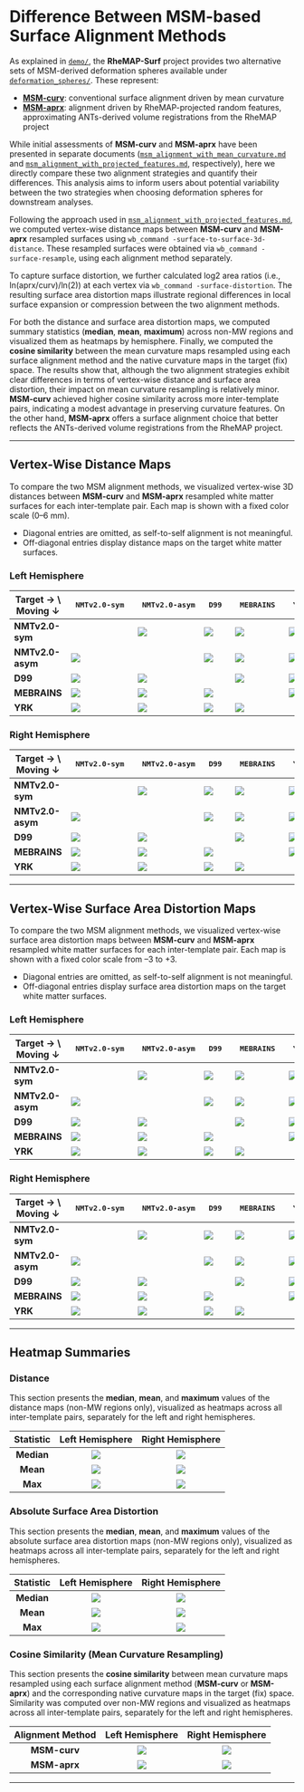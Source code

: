 # Difference Between MSM-based Surface Alignment Methods

As explained in [`demo/`](./demo/), the **RheMAP-Surf** project provides two alternative sets of MSM-derived deformation spheres available under [`deformation_spheres/`](./deformation_spheres/). These represent:
- [**MSM-curv**](./deformation_spheres/standard_alignment/): conventional surface alignment driven by mean curvature
- [**MSM-aprx**](./deformation_spheres/approx_volume_alignment/): alignment driven by RheMAP-projected random features, approximating ANTs-derived volume registrations from the RheMAP project

While initial assessments of **MSM-curv** and **MSM-aprx** have been presented in separate documents ([`msm_alignment_with_mean_curvature.md`](msm_alignment_with_mean_curvature.md) and [`msm_alignment_with_projected_features.md`](msm_alignment_with_projected_features.md), respectively), here we directly compare these two alignment strategies and quantify their differences. This analysis aims to inform users about potential variability between the two strategies when choosing deformation spheres for downstream analyses.

Following the approach used in [`msm_alignment_with_projected_features.md`](msm_alignment_with_projected_features.md), we computed vertex-wise distance maps between **MSM-curv** and **MSM-aprx** resampled surfaces using `wb_command -surface-to-surface-3d-distance`. These resampled surfaces were obtained via `wb_command -surface-resample`, using each alignment method separately.

To capture surface distortion, we further calculated log2 area ratios (i.e., ln(aprx/curv)/ln(2)) at each vertex via `wb_command -surface-distortion`. The resulting surface area distortion maps illustrate regional differences in local surface expansion or compression between the two alignment methods.

For both the distance and surface area distortion maps, we computed summary statistics (**median**, **mean**, **maximum**) across non-MW regions and visualized them as heatmaps by hemisphere. Finally, we computed the **cosine similarity** between the mean curvature maps resampled using each surface alignment method and the native curvature maps in the target (fix) space. The results show that, although the two alignment strategies exhibit clear differences in terms of vertex-wise distance and surface area distortion, their impact on mean curvature resampling is relatively minor. **MSM-curv** achieved higher cosine similarity across more inter-template pairs, indicating a modest advantage in preserving curvature features. On the other hand, **MSM-aprx** offers a surface alignment choice that better reflects the ANTs-derived volume registrations from the RheMAP project.

---

## Vertex-Wise Distance Maps

To compare the two MSM alignment methods, we visualized vertex-wise 3D distances between **MSM-curv** and **MSM-aprx** resampled white matter surfaces for each inter-template pair. Each map is shown with a fixed color scale (0–6 mm).

- Diagonal entries are omitted, as self-to-self alignment is not meaningful.
- Off-diagonal entries display distance maps on the target white matter surfaces.

### Left Hemisphere

| Target → \ Moving ↓ | <pre style="text-align:center;"> NMTv2.0-sym </pre> | <pre style="text-align:center;"> NMTv2.0-asym</pre> | <pre style="text-align:center;">     D99     </pre> | <pre style="text-align:center;">   MEBRAINS  </pre> | <pre style="text-align:center;">     YRK     </pre> |
|---------------------|-------------|--------------|-----|----------|-----|
| **NMTv2.0-sym** |  | ![](figures/msm_alignment_diff/distance/lh.NMTv2.0-sym_to_NMTv2.0-asym.png) | ![](figures/msm_alignment_diff/distance/lh.NMTv2.0-sym_to_D99.png) | ![](figures/msm_alignment_diff/distance/lh.NMTv2.0-sym_to_MEBRAINS.png) | ![](figures/msm_alignment_diff/distance/lh.NMTv2.0-sym_to_YRK.png) |
| **NMTv2.0-asym** | ![](figures/msm_alignment_diff/distance/lh.NMTv2.0-asym_to_NMTv2.0-sym.png) |  | ![](figures/msm_alignment_diff/distance/lh.NMTv2.0-asym_to_D99.png) | ![](figures/msm_alignment_diff/distance/lh.NMTv2.0-asym_to_MEBRAINS.png) | ![](figures/msm_alignment_diff/distance/lh.NMTv2.0-asym_to_YRK.png) |
| **D99** | ![](figures/msm_alignment_diff/distance/lh.D99_to_NMTv2.0-sym.png) | ![](figures/msm_alignment_diff/distance/lh.D99_to_NMTv2.0-asym.png) |  | ![](figures/msm_alignment_diff/distance/lh.D99_to_MEBRAINS.png) | ![](figures/msm_alignment_diff/distance/lh.D99_to_YRK.png) |
| **MEBRAINS** | ![](figures/msm_alignment_diff/distance/lh.MEBRAINS_to_NMTv2.0-sym.png) | ![](figures/msm_alignment_diff/distance/lh.MEBRAINS_to_NMTv2.0-asym.png) | ![](figures/msm_alignment_diff/distance/lh.MEBRAINS_to_D99.png) |  | ![](figures/msm_alignment_diff/distance/lh.MEBRAINS_to_YRK.png) |
| **YRK** | ![](figures/msm_alignment_diff/distance/lh.YRK_to_NMTv2.0-sym.png) | ![](figures/msm_alignment_diff/distance/lh.YRK_to_NMTv2.0-asym.png) | ![](figures/msm_alignment_diff/distance/lh.YRK_to_D99.png) | ![](figures/msm_alignment_diff/distance/lh.YRK_to_MEBRAINS.png) |  |

### Right Hemisphere

| Target → \ Moving ↓ | <pre style="text-align:center;"> NMTv2.0-sym </pre> | <pre style="text-align:center;"> NMTv2.0-asym</pre> | <pre style="text-align:center;">     D99     </pre> | <pre style="text-align:center;">   MEBRAINS  </pre> | <pre style="text-align:center;">     YRK     </pre> |
|---------------------|-------------|--------------|-----|----------|-----|
| **NMTv2.0-sym** |  | ![](figures/msm_alignment_diff/distance/rh.NMTv2.0-sym_to_NMTv2.0-asym.png) | ![](figures/msm_alignment_diff/distance/rh.NMTv2.0-sym_to_D99.png) | ![](figures/msm_alignment_diff/distance/rh.NMTv2.0-sym_to_MEBRAINS.png) | ![](figures/msm_alignment_diff/distance/rh.NMTv2.0-sym_to_YRK.png) |
| **NMTv2.0-asym** | ![](figures/msm_alignment_diff/distance/rh.NMTv2.0-asym_to_NMTv2.0-sym.png) |  | ![](figures/msm_alignment_diff/distance/rh.NMTv2.0-asym_to_D99.png) | ![](figures/msm_alignment_diff/distance/rh.NMTv2.0-asym_to_MEBRAINS.png) | ![](figures/msm_alignment_diff/distance/rh.NMTv2.0-asym_to_YRK.png) |
| **D99** | ![](figures/msm_alignment_diff/distance/rh.D99_to_NMTv2.0-sym.png) | ![](figures/msm_alignment_diff/distance/rh.D99_to_NMTv2.0-asym.png) |  | ![](figures/msm_alignment_diff/distance/rh.D99_to_MEBRAINS.png) | ![](figures/msm_alignment_diff/distance/rh.D99_to_YRK.png) |
| **MEBRAINS** | ![](figures/msm_alignment_diff/distance/rh.MEBRAINS_to_NMTv2.0-sym.png) | ![](figures/msm_alignment_diff/distance/rh.MEBRAINS_to_NMTv2.0-asym.png) | ![](figures/msm_alignment_diff/distance/rh.MEBRAINS_to_D99.png) |  | ![](figures/msm_alignment_diff/distance/rh.MEBRAINS_to_YRK.png) |
| **YRK** | ![](figures/msm_alignment_diff/distance/rh.YRK_to_NMTv2.0-sym.png) | ![](figures/msm_alignment_diff/distance/rh.YRK_to_NMTv2.0-asym.png) | ![](figures/msm_alignment_diff/distance/rh.YRK_to_D99.png) | ![](figures/msm_alignment_diff/distance/rh.YRK_to_MEBRAINS.png) |  |

---

## Vertex-Wise Surface Area Distortion Maps

To compare the two MSM alignment methods, we visualized vertex-wise surface area distortion maps between **MSM-curv** and **MSM-aprx** resampled white matter surfaces for each inter-template pair. Each map is shown with a fixed color scale from –3 to +3.

- Diagonal entries are omitted, as self-to-self alignment is not meaningful.
- Off-diagonal entries display surface area distortion maps on the target white matter surfaces.

### Left Hemisphere

| Target → \ Moving ↓ | <pre style="text-align:center;"> NMTv2.0-sym </pre> | <pre style="text-align:center;"> NMTv2.0-asym</pre> | <pre style="text-align:center;">     D99     </pre> | <pre style="text-align:center;">   MEBRAINS  </pre> | <pre style="text-align:center;">     YRK     </pre> |
|---------------------|-------------|--------------|-----|----------|-----|
| **NMTv2.0-sym** |  | ![](figures/msm_alignment_diff/distortion/lh.NMTv2.0-sym_to_NMTv2.0-asym.png) | ![](figures/msm_alignment_diff/distortion/lh.NMTv2.0-sym_to_D99.png) | ![](figures/msm_alignment_diff/distortion/lh.NMTv2.0-sym_to_MEBRAINS.png) | ![](figures/msm_alignment_diff/distortion/lh.NMTv2.0-sym_to_YRK.png) |
| **NMTv2.0-asym** | ![](figures/msm_alignment_diff/distortion/lh.NMTv2.0-asym_to_NMTv2.0-sym.png) |  | ![](figures/msm_alignment_diff/distortion/lh.NMTv2.0-asym_to_D99.png) | ![](figures/msm_alignment_diff/distortion/lh.NMTv2.0-asym_to_MEBRAINS.png) | ![](figures/msm_alignment_diff/distortion/lh.NMTv2.0-asym_to_YRK.png) |
| **D99** | ![](figures/msm_alignment_diff/distortion/lh.D99_to_NMTv2.0-sym.png) | ![](figures/msm_alignment_diff/distortion/lh.D99_to_NMTv2.0-asym.png) |  | ![](figures/msm_alignment_diff/distortion/lh.D99_to_MEBRAINS.png) | ![](figures/msm_alignment_diff/distortion/lh.D99_to_YRK.png) |
| **MEBRAINS** | ![](figures/msm_alignment_diff/distortion/lh.MEBRAINS_to_NMTv2.0-sym.png) | ![](figures/msm_alignment_diff/distortion/lh.MEBRAINS_to_NMTv2.0-asym.png) | ![](figures/msm_alignment_diff/distortion/lh.MEBRAINS_to_D99.png) |  | ![](figures/msm_alignment_diff/distortion/lh.MEBRAINS_to_YRK.png) |
| **YRK** | ![](figures/msm_alignment_diff/distortion/lh.YRK_to_NMTv2.0-sym.png) | ![](figures/msm_alignment_diff/distortion/lh.YRK_to_NMTv2.0-asym.png) | ![](figures/msm_alignment_diff/distortion/lh.YRK_to_D99.png) | ![](figures/msm_alignment_diff/distortion/lh.YRK_to_MEBRAINS.png) |  |

### Right Hemisphere

| Target → \ Moving ↓ | <pre style="text-align:center;"> NMTv2.0-sym </pre> | <pre style="text-align:center;"> NMTv2.0-asym</pre> | <pre style="text-align:center;">     D99     </pre> | <pre style="text-align:center;">   MEBRAINS  </pre> | <pre style="text-align:center;">     YRK     </pre> |
|---------------------|-------------|--------------|-----|----------|-----|
| **NMTv2.0-sym** |  | ![](figures/msm_alignment_diff/distortion/rh.NMTv2.0-sym_to_NMTv2.0-asym.png) | ![](figures/msm_alignment_diff/distortion/rh.NMTv2.0-sym_to_D99.png) | ![](figures/msm_alignment_diff/distortion/rh.NMTv2.0-sym_to_MEBRAINS.png) | ![](figures/msm_alignment_diff/distortion/rh.NMTv2.0-sym_to_YRK.png) |
| **NMTv2.0-asym** | ![](figures/msm_alignment_diff/distortion/rh.NMTv2.0-asym_to_NMTv2.0-sym.png) |  | ![](figures/msm_alignment_diff/distortion/rh.NMTv2.0-asym_to_D99.png) | ![](figures/msm_alignment_diff/distortion/rh.NMTv2.0-asym_to_MEBRAINS.png) | ![](figures/msm_alignment_diff/distortion/rh.NMTv2.0-asym_to_YRK.png) |
| **D99** | ![](figures/msm_alignment_diff/distortion/rh.D99_to_NMTv2.0-sym.png) | ![](figures/msm_alignment_diff/distortion/rh.D99_to_NMTv2.0-asym.png) |  | ![](figures/msm_alignment_diff/distortion/rh.D99_to_MEBRAINS.png) | ![](figures/msm_alignment_diff/distortion/rh.D99_to_YRK.png) |
| **MEBRAINS** | ![](figures/msm_alignment_diff/distortion/rh.MEBRAINS_to_NMTv2.0-sym.png) | ![](figures/msm_alignment_diff/distortion/rh.MEBRAINS_to_NMTv2.0-asym.png) | ![](figures/msm_alignment_diff/distortion/rh.MEBRAINS_to_D99.png) |  | ![](figures/msm_alignment_diff/distortion/rh.MEBRAINS_to_YRK.png) |
| **YRK** | ![](figures/msm_alignment_diff/distortion/rh.YRK_to_NMTv2.0-sym.png) | ![](figures/msm_alignment_diff/distortion/rh.YRK_to_NMTv2.0-asym.png) | ![](figures/msm_alignment_diff/distortion/rh.YRK_to_D99.png) | ![](figures/msm_alignment_diff/distortion/rh.YRK_to_MEBRAINS.png) |  |

---

## Heatmap Summaries

### Distance

This section presents the **median**, **mean**, and **maximum** values of the distance maps (non-MW regions only), visualized as heatmaps across all inter-template pairs, separately for the left and right hemispheres.

| Statistic       | Left Hemisphere | Right Hemisphere |
|:---------------:|:---------------:|:----------------:|
| **Median** | ![](figures/msm_alignment_diff/heatmap/lh_distance_median.png)       | ![](figures/msm_alignment_diff/heatmap/rh_distance_median.png)       |
| **Mean**   | ![](figures/msm_alignment_diff/heatmap/lh_distance_mean.png)         | ![](figures/msm_alignment_diff/heatmap/rh_distance_mean.png)         |
| **Max**    | ![](figures/msm_alignment_diff/heatmap/lh_distance_max.png)          | ![](figures/msm_alignment_diff/heatmap/rh_distance_max.png)          |

### Absolute Surface Area Distortion

This section presents the **median**, **mean**, and **maximum** values of the absolute surface area distortion maps (non-MW regions only), visualized as heatmaps across all inter-template pairs, separately for the left and right hemispheres.

| Statistic       | Left Hemisphere | Right Hemisphere |
|:---------------:|:---------------:|:----------------:|
| **Median** | ![](figures/msm_alignment_diff/heatmap/lh_distortion_median.png)       | ![](figures/msm_alignment_diff/heatmap/rh_distortion_median.png)       |
| **Mean**   | ![](figures/msm_alignment_diff/heatmap/lh_distortion_mean.png)         | ![](figures/msm_alignment_diff/heatmap/rh_distortion_mean.png)         |
| **Max**    | ![](figures/msm_alignment_diff/heatmap/lh_distortion_max.png)          | ![](figures/msm_alignment_diff/heatmap/rh_distortion_max.png)          |

### Cosine Similarity (Mean Curvature Resampling)

This section presents the **cosine similarity** between mean curvature maps resampled using each surface alignment method (**MSM-curv** or **MSM-aprx**) and the corresponding native curvature maps in the target (fix) space. Similarity was computed over non-MW regions and visualized as heatmaps across all inter-template pairs, separately for the left and right hemispheres.

| Alignment Method | Left Hemisphere | Right Hemisphere |
|:----------------:|:---------------:|:----------------:|
| **MSM-curv** | ![](figures/msm_mean_curv/heatmap/lh_cosine_similarity.png) | ![](figures/msm_mean_curv/heatmap/rh_cosine_similarity.png) |
| **MSM-aprx** | ![](figures/msm_rand_feat/heatmap/lh_cosine_similarity.png) | ![](figures/msm_rand_feat/heatmap/rh_cosine_similarity.png) |

---
